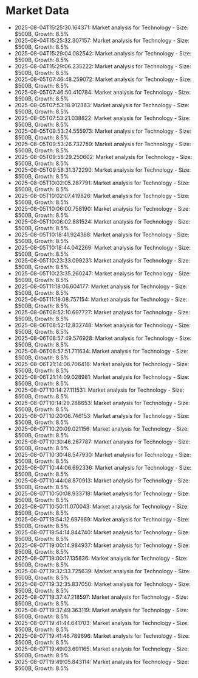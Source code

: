 # Market Data

- 2025-08-04T15:25:30.164371: Market analysis for Technology - Size: $500B, Growth: 8.5%
- 2025-08-04T15:25:32.307157: Market analysis for Technology - Size: $500B, Growth: 8.5%
- 2025-08-04T15:29:04.082542: Market analysis for Technology - Size: $500B, Growth: 8.5%
- 2025-08-04T15:29:06.235222: Market analysis for Technology - Size: $500B, Growth: 8.5%
- 2025-08-05T07:46:48.259072: Market analysis for Technology - Size: $500B, Growth: 8.5%
- 2025-08-05T07:46:50.410784: Market analysis for Technology - Size: $500B, Growth: 8.5%
- 2025-08-05T07:53:18.912363: Market analysis for Technology - Size: $500B, Growth: 8.5%
- 2025-08-05T07:53:21.038822: Market analysis for Technology - Size: $500B, Growth: 8.5%
- 2025-08-05T09:53:24.555973: Market analysis for Technology - Size: $500B, Growth: 8.5%
- 2025-08-05T09:53:26.732759: Market analysis for Technology - Size: $500B, Growth: 8.5%
- 2025-08-05T09:58:29.250602: Market analysis for Technology - Size: $500B, Growth: 8.5%
- 2025-08-05T09:58:31.372290: Market analysis for Technology - Size: $500B, Growth: 8.5%
- 2025-08-05T10:02:05.287791: Market analysis for Technology - Size: $500B, Growth: 8.5%
- 2025-08-05T10:02:07.419826: Market analysis for Technology - Size: $500B, Growth: 8.5%
- 2025-08-05T10:06:00.758190: Market analysis for Technology - Size: $500B, Growth: 8.5%
- 2025-08-05T10:06:02.881524: Market analysis for Technology - Size: $500B, Growth: 8.5%
- 2025-08-05T10:18:41.924368: Market analysis for Technology - Size: $500B, Growth: 8.5%
- 2025-08-05T10:18:44.042269: Market analysis for Technology - Size: $500B, Growth: 8.5%
- 2025-08-05T10:23:33.099231: Market analysis for Technology - Size: $500B, Growth: 8.5%
- 2025-08-05T10:23:35.260247: Market analysis for Technology - Size: $500B, Growth: 8.5%
- 2025-08-05T11:18:06.604177: Market analysis for Technology - Size: $500B, Growth: 8.5%
- 2025-08-05T11:18:08.757154: Market analysis for Technology - Size: $500B, Growth: 8.5%
- 2025-08-06T08:52:10.697727: Market analysis for Technology - Size: $500B, Growth: 8.5%
- 2025-08-06T08:52:12.832748: Market analysis for Technology - Size: $500B, Growth: 8.5%
- 2025-08-06T08:57:49.576928: Market analysis for Technology - Size: $500B, Growth: 8.5%
- 2025-08-06T08:57:51.711634: Market analysis for Technology - Size: $500B, Growth: 8.5%
- 2025-08-06T21:14:06.706418: Market analysis for Technology - Size: $500B, Growth: 8.5%
- 2025-08-06T21:14:09.028981: Market analysis for Technology - Size: $500B, Growth: 8.5%
- 2025-08-07T10:14:27.111531: Market analysis for Technology - Size: $500B, Growth: 8.5%
- 2025-08-07T10:14:29.288653: Market analysis for Technology - Size: $500B, Growth: 8.5%
- 2025-08-07T10:20:06.746153: Market analysis for Technology - Size: $500B, Growth: 8.5%
- 2025-08-07T10:20:09.021156: Market analysis for Technology - Size: $500B, Growth: 8.5%
- 2025-08-07T10:30:46.267787: Market analysis for Technology - Size: $500B, Growth: 8.5%
- 2025-08-07T10:30:48.547930: Market analysis for Technology - Size: $500B, Growth: 8.5%
- 2025-08-07T10:44:06.692336: Market analysis for Technology - Size: $500B, Growth: 8.5%
- 2025-08-07T10:44:08.870913: Market analysis for Technology - Size: $500B, Growth: 8.5%
- 2025-08-07T10:50:08.933718: Market analysis for Technology - Size: $500B, Growth: 8.5%
- 2025-08-07T10:50:11.070043: Market analysis for Technology - Size: $500B, Growth: 8.5%
- 2025-08-07T18:54:12.697689: Market analysis for Technology - Size: $500B, Growth: 8.5%
- 2025-08-07T18:54:14.844740: Market analysis for Technology - Size: $500B, Growth: 8.5%
- 2025-08-07T19:00:14.984937: Market analysis for Technology - Size: $500B, Growth: 8.5%
- 2025-08-07T19:00:17.135836: Market analysis for Technology - Size: $500B, Growth: 8.5%
- 2025-08-07T19:32:33.725639: Market analysis for Technology - Size: $500B, Growth: 8.5%
- 2025-08-07T19:32:35.837050: Market analysis for Technology - Size: $500B, Growth: 8.5%
- 2025-08-07T19:37:47.218597: Market analysis for Technology - Size: $500B, Growth: 8.5%
- 2025-08-07T19:37:49.363119: Market analysis for Technology - Size: $500B, Growth: 8.5%
- 2025-08-07T19:41:44.641703: Market analysis for Technology - Size: $500B, Growth: 8.5%
- 2025-08-07T19:41:46.789696: Market analysis for Technology - Size: $500B, Growth: 8.5%
- 2025-08-07T19:49:03.691165: Market analysis for Technology - Size: $500B, Growth: 8.5%
- 2025-08-07T19:49:05.843114: Market analysis for Technology - Size: $500B, Growth: 8.5%
